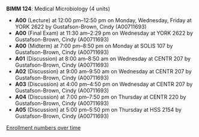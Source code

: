 **BIMM 124**: Medical Microbiology (4 units)

- **A00** (Lecture) at 12:00 pm–12:50 pm on Monday, Wednesday, Friday at YORK 2622 by Gustafson-Brown, Cindy (A00711693)
- **A00** (Final Exam) at 11:30 am–2:29 pm on Wednesday at YORK 2622 by Gustafson-Brown, Cindy (A00711693)
- **A00** (Midterm) at 7:00 pm–8:50 pm on Monday at SOLIS 107 by Gustafson-Brown, Cindy (A00711693)
- **A01** (Discussion) at 8:00 am–8:50 am on Wednesday at CENTR 207 by Gustafson-Brown, Cindy (A00711693)
- **A02** (Discussion) at 9:00 am–9:50 am on Wednesday at CENTR 207 by Gustafson-Brown, Cindy (A00711693)
- **A03** (Discussion) at 4:00 pm–4:50 pm on Wednesday at CENTR 207 by Gustafson-Brown, Cindy (A00711693)
- **A04** (Discussion) at 7:00 pm–7:50 pm on Thursday at CENTR 220 by Gustafson-Brown, Cindy (A00711693)
- **A05** (Discussion) at 5:00 pm–5:50 pm on Thursday at HSS 2154 by Gustafson-Brown, Cindy (A00711693)

[Enrollment numbers over time](./BIMM124.tsv)
